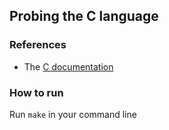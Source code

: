 ## Probing the C language

### References
- The [C documentation](https://seriouscomputerist.atariverse.com/media/pdf/book/C%20Programming%20Language%20-%202nd%20Edition%20(OCR).pdf)

### How to run

Run `make` in your command line

